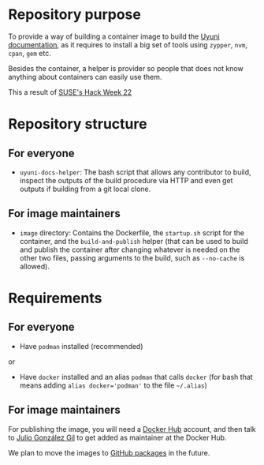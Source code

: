 # Repository purpose

To provide a way of building a container image to build the [Uyuni documentation](https://github.com/uyuni-project/uyuni-docs), as it requires to install a big set of tools using `zypper`, `nvm`, `cpan`, `gem` etc.

Besides the container, a helper is provider so people that does not know anything about containers can easily use them.

This a result of [SUSE's Hack Week 22](https://hackweek.opensuse.org/22/projects/testing-gnu-slash-linux-distributions-on-uyuni)

# Repository structure

## For everyone
- `uyuni-docs-helper`: The bash script that allows any contributor to build, inspect the outputs of the build procedure via HTTP and even get outputs if building from a git local clone.

## For image maintainers
- `image` directory: Contains the Dockerfile, the `startup.sh` script for the container, and the `build-and-publish` helper (that can be used to build and publish the container after changing whatever is needed on the other two files, passing arguments to the build, such as `--no-cache` is allowed).

# Requirements

## For everyone

- Have `podman` installed (recommended)

or

- Have `docker` installed and an alias `podman` that calls `docker` (for bash that means adding `alias docker='podman'` to the file `~/.alias`)


## For image maintainers

For publishing the image, you will need a [Docker Hub](https://hub.docker.com/) account, and then talk to [Julio González Gil](https://build.opensuse.org/users/juliogonzalezgil) to get added as maintainer at the Docker Hub.

We plan to move the images to [GitHub packages](https://docs.github.com/en/actions/publishing-packages/publishing-docker-images#publishing-images-to-github-packages) in the future.


